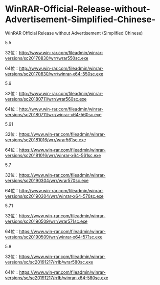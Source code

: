 # WinRAR-Official-Release-without-Advertisement-Simplified-Chinese-
WinRAR Official Release without Advertisement (Simplified Chinese)

5.5

32位：http://www.win-rar.com/fileadmin/winrar-versions/sc20170830/wrr/wrar550sc.exe

64位：http://www.win-rar.com/fileadmin/winrar-versions/sc20170830/wrr/winrar-x64-550sc.exe

5.6

32位：http://www.win-rar.com/fileadmin/winrar-versions/sc20180711/wrr/wrar560sc.exe

64位：http://www.win-rar.com/fileadmin/winrar-versions/sc20180711/wrr/winrar-x64-560sc.exe

5.61

32位：https://www.win-rar.com/fileadmin/winrar-versions/sc20181016/wrr/wrar561sc.exe

64位：https://www.win-rar.com/fileadmin/winrar-versions/sc20181016/wrr/winrar-x64-561sc.exe

5.7

32位：https://www.win-rar.com/fileadmin/winrar-versions/sc20190304/wrr/wrar570sc.exe

64位：http://www.win-rar.com/fileadmin/winrar-versions/sc20190304/wrr/winrar-x64-570sc.exe

5.71

32位：https://www.win-rar.com/fileadmin/winrar-versions/sc20190509/wrr/wrar571sc.exe

64位：https://www.win-rar.com/fileadmin/winrar-versions/sc20190509/wrr/winrar-x64-571sc.exe

5.8

32位：https://www.win-rar.com/fileadmin/winrar-versions/sc/sc20191217/rrlb/wrar580sc.exe

64位：https://www.win-rar.com/fileadmin/winrar-versions/sc/sc20191217/rrlb/winrar-x64-580sc.exe
